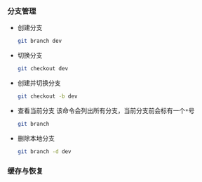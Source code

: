 ### 分支管理

* 创建分支

  ```bash
  git branch dev
  ```

* 切换分支

  ```bash
  git checkout dev
  ```

* 创建并切换分支

  ```bash
  git checkout -b dev
  ```

* 查看当前分支  该命令会列出所有分支，当前分支前会标有一个`*`号

  ```bash
  git branch
  ```

* 删除本地分支

  ```bash
  git branch -d dev
  ```

### 缓存与恢复

  